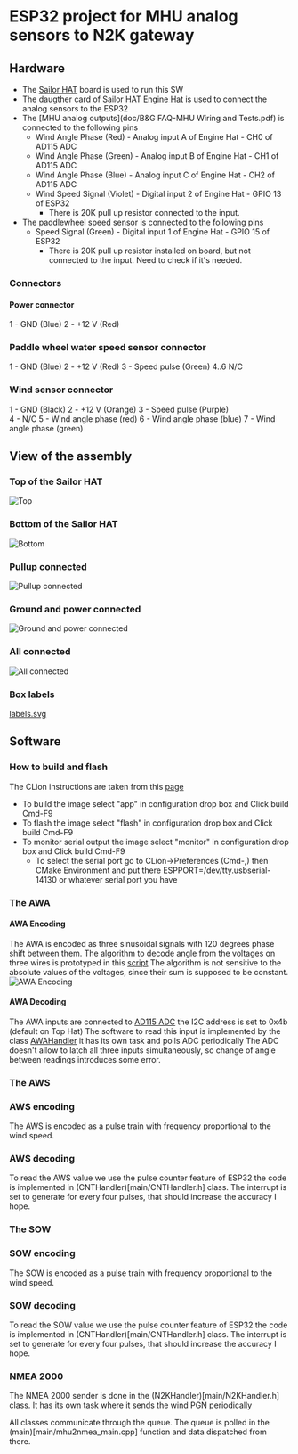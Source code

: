# ESP32 project for MHU analog sensors to N2K gateway

## Hardware 

* The [Sailor HAT](https://docs.hatlabs.fi/sh-esp32/) board is used to run this SW
* The daugther card of Sailor HAT  [Engine Hat](https://docs.hatlabs.fi/sh-esp32/pages/add-ons/engine-hat/) is used to connect the analog sensors to the ESP32
* The [MHU analog outputs](doc/B&G FAQ-MHU Wiring and Tests.pdf) is connected to the following pins
  * Wind Angle Phase (Red) - Analog input A  of Engine Hat  - CH0 of AD115 ADC
  * Wind Angle Phase (Green) - Analog input B of Engine Hat - CH1 of AD115 ADC
  * Wind Angle Phase (Blue) - Analog input C of Engine Hat  - CH2 of AD115 ADC
  * Wind Speed Signal (Violet) -  Digital input 2 of Engine Hat  - GPIO 13 of ESP32 
    * There is 20K pull up resistor connected to the input.
* The paddlewheel speed sensor is connected to the following pins
  * Speed Signal (Green) - Digital input 1 of Engine Hat  - GPIO 15 of ESP32 
    * There is 20K pull up resistor installed on board, but not connected to the input. Need to check if it's needed. 

### Connectors

#### Power connector 
  1 - GND (Blue)
  2 - +12 V (Red)

### Paddle wheel water speed sensor connector
  1 - GND  (Blue)
  2 - +12 V (Red)
  3 - Speed pulse (Green)
  4..6 N/C

### Wind sensor connector
  1 - GND (Black)
  2 - +12 V (Orange) 
  3 - Speed pulse (Purple)      
  4 - N/C
  5 - Wind angle phase (red)
  6 - Wind angle phase (blue)
  7 - Wind angle phase (green)

## View of the assembly 
### Top of the Sailor HAT
![Top](assets/sailor-hat-top.png)
### Bottom of the Sailor HAT
![Bottom](assets/sailor-hat-bottom.png)
### Pullup connected
![Pullup connected](assets/pullup-connected.png)
### Ground and power connected
![Ground and power connected](assets/ground-and-power.png)
### All connected
![All connected](assets/all-connected.png)
### Box labels 
[labels.svg](../labels.svg)

## Software 

### How to build and flash
The CLion instructions are taken from this [page](https://www.jetbrains.com/help/clion/esp-idf.html)
* To build the image select "app" in configuration drop box and Click build  Cmd-F9
* To flash the image select "flash" in configuration drop box and Click build  Cmd-F9
* To monitor serial output the image select "monitor" in configuration drop box and Click build  Cmd-F9
  * To select the serial port go to CLion->Preferences (Cmd-,) then CMake Environment and put there ESPPORT=/dev/tty.usbserial-14130 or whatever serial port you have

### The AWA 
#### AWA Encoding
The AWA is encoded as three sinusoidal signals with 120 degrees phase shift between them.
The algorithm to decode angle from the voltages on three wires is prototyped in this [script](scripts/awa_decoder.py)
The algorithm is not sensitive to the absolute values of the voltages, since their sum is supposed to be constant.
![AWA Encoding](assets/awa-encoding.png)
#### AWA Decoding
  The AWA inputs are connected to  [AD115 ADC](doc/ads1115.pdf) the I2C address is set to 0x4b (default on Top Hat)
  The software to read this input is implemented by the class [AWAHandler](main/AWAHandler.h) it has its own task and polls ADC periodically
  The ADC doesn't allow to latch all three inputs simultaneously, so change of angle between readings introduces some error.

### The AWS 
### AWS encoding
  The AWS is encoded as a pulse train with frequency proportional to the wind speed. 
### AWS decoding
  To read the AWS value we use the pulse counter feature of ESP32 the code is implemented in (CNTHandler)[main/CNTHandler.h] class.
  The interrupt is set to generate for every four pulses, that should increase the accuracy I hope.

### The SOW
### SOW encoding
The SOW is encoded as a pulse train with frequency proportional to the wind speed.
### SOW decoding
To read the SOW value we use the pulse counter feature of ESP32 the code is implemented in (CNTHandler)[main/CNTHandler.h] class.
The interrupt is set to generate for every four pulses, that should increase the accuracy I hope.

### NMEA 2000
  The NMEA 2000 sender is done in the (N2KHandler)[main/N2KHandler.h] class. It has its own task where it sends the wind PGN periodically

All classes communicate through the queue. The queue is polled in the (main)[main/mhu2nmea_main.cpp] function and data dispatched from there. 
